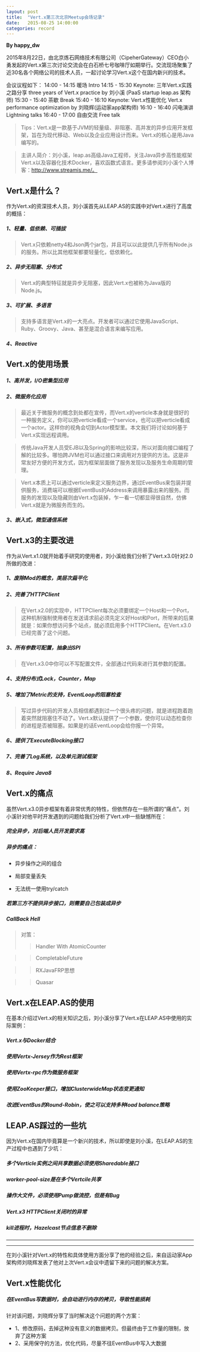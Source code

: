 ```yaml
---
layout: post
title:  "Vert.x第三次北京Meetup会场记录"
date:   2015-08-25 14:00:00
categories: record
---
```



**By happy_dw**

  2015年8月22日，由北京炼石网络技术有限公司（CipeherGateway）CEO白小勇发起的Vert.x第三次讨论交流会在白石桥七号咖啡厅如期举行。交流现场聚集了近30名各个网络公司的技术人员，一起讨论学习Vert.x这个在国内新兴的技术。

会议议程如下：
14:00 - 14:15 暖场 	Intro
14:15 - 15:30 Keynote: 三年Vert.x实践之路分享 	three years of Vert.x practice 	by 刘小溪 (PaaS startup leap.as 架构师)
15:30 - 15:40 茶歇 	Break
15:40 - 16:10 Keynote: Vert.x性能优化 	Vert.x performance optimization 	by 刘晓辉(运动家app架构师)
16:10 - 16:40 闪电演讲 	Lightning talks
16:40 - 17:00 自由交流 	Free talk


>Tips：Vert.x是一款基于JVM的轻量级、非阻塞、高并发的异步应用开发框架，旨在为现代移动、Web以及企业应用设计而来。Vert.x的核心是用Java编写的。 

>主讲人简介：刘小溪，leap.as高级Java工程师，关注Java异步高性能框架Vert.x以及容器化技术Docker，喜欢函数式语言。更多请参阅刘小溪个人博客：http://www.streamis.me/。

## Vert.x是什么？

作为Vert.x的资深技术人员，刘小溪首先从LEAP.AS的实践中对Vert.x进行了高度的概括：
##### 1、轻量、低依赖、可插拔

>Vert.x只依赖netty4和Json两个jar包，并且可以以此提供几乎所有Node.js的服务。所以比其他框架都要轻量化，低依赖化。

##### 2、异步无阻塞、分布式

>Vert.x的典型特征就是异步无阻塞，因此Vert.x也被称为Java版的Node.js。

##### 3、可扩展、多语言

>支持多语言是Vert.x的一大亮点。开发者可以通过它使用JavaScript、Ruby、Groovy、Java、甚至是混合语言来编写应用。

##### 4、Reactive

## Vert.x的使用场景

##### 1、高并发，I/O密集型应用

##### 2、微服务化应用

>最近关于微服务的概念到处都在宣传，而Vert.x的verticle本身就是很好的一种服务定义，你可以把verticle看成一个service，也可以把verticle看成一个actor。这样你的视角会切到Actor模型里。本文我们将讨论如何基于Vert.x实现远程调用。

>传统Java开发人员受EJB以及Spring的影响比较深，所以对面向接口编程了解的比较多。哪怕跨JVM也可以通过接口来调用对方提供的方法。这是非常友好方便的开发方式，因为框架层面做了服务发现以及服务生命周期的管理。

>Vert.x本质上可以通过verticle来定义服务边界，通过EventBus来包装并提供服务，消费端可以根据EventBus的Address来调用暴露出来的服务。而服务的发现以及隐藏则由Vert.x包装掉，乍一看一切都显得很自然，仿佛Vert.x就是为微服务而生的。

##### 3、嵌入式，微型通信系统

## Vert.x3的主要改进

作为从Vert.x1.0就开始着手研究的使用者，刘小溪给我们分析了Vert.x3.0针对2.0所做的改进：

##### 1、废除Mod的概念，类层次扁平化

##### 2、完善了HTTPClient

>在Vert.x2.0的实现中，HTTPClient每次必须要绑定一个Host和一个Port，这种机制强制使用者在发送请求前必须先定义好Host和Port，所带来的后果就是：如果你想访问多个站点，就必须启用多个HTTPClient。在Vert.x3.0已经完善了这个问题。

##### 3、所有参数可配置，抽象出SPI

>在Vert.x3.0中你可以不写配置文件，全部通过代码来进行其参数的配置。

##### 4、支持分布式Lock，Counter，Map

##### 5、增加了Metric的支持，EventLoop的阻塞检查

>写过异步代码的开发人员相信都遇到过一个很头疼的问题，就是进程跑着跑着突然就阻塞住不动了。Vert.x默认提供了一个参数，使你可以动态检查你的进程是否被阻塞。如果是的话EventLoop会给你报一个异常。

##### 6、提供了ExecuteBlocking接口

##### 7、完善了Log系统，以及单元测试框架

##### 8、Require Java8

## Vert.x的痛点

虽然Vert.x3.0异步框架有着非常优秀的特性，但依然存在一些所谓的“痛点”。刘小溪针对他平时开发遇到的问题给我们分析了Vert.x中一些缺憾所在：

##### 完全异步，对后端人员开发要求高

##### 异步的痛点：

* 异步操作之间的组合

* 局部变量丢失

* 无法统一使用try/catch

##### 若第三方不提供异步接口，则需要自己包装成异步

##### CallBack Hell

>对策：
>>Handler With AtomicCounter

>>CompletableFuture

>>RXJavaFRP思想

>>Quasar

## Vert.x在LEAP.AS的使用

在基本介绍过Vert.x的相关知识之后，刘小溪分享了Vert.x在LEAP.AS中使用的实际案例：

##### Vert.x与Docker结合

##### 使用Vertx-Jersey作为Rest框架

##### 使用Vertx-rpc作为微服务框架

##### 使用ZooKeeper接口，增加ClusterwideMap状态变更通知

##### 改进EventBus的Round-Robin，使之可以支持多种load balance策略


## LEAP.AS踩过的一些坑

因为Vert.x在国内毕竟算是一个新兴的技术，所以即使是刘小溪，在LEAP.AS的生产过程中也遇到了少坑：

##### 多个Verticle实例之间共享数据必须使用Sharedable接口

##### worker-pool-size是在多个Vertcile共享

##### 操作大文件，必须使用Pump做流控，但是有Bug

##### Vert.x3 HTTPClient关闭时的异常

##### kill进程时，Hazelcast节点信息不删除
-----------
-----------

在刘小溪针对Vert.x的特性和具体使用方面分享了他的经验之后，来自运动家App架构师刘晓辉发表了他对上次Vert.x会议中遗留下来的问题的解决方案。

## 	Vert.x性能优化

##### 在EventBus写数据时，会自动进行内存的拷贝，导致性能损耗

针对该问题，刘晓辉分享了当时解决这个问题的两个方案：

* 1、修改原码，去掉这种没有意义的数据拷贝。但最终由于工作量的限制，放弃了这种方案
* 2、采用保守的方法，优化代码，尽量不往EventBus中写入大数据


